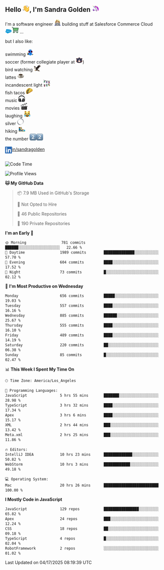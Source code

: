 ## Hello <img src="./static/emoji/wave.png" width="22" />, I'm Sandra Golden <img src="./static/emoji/unicorn-face.png" width="22" />

I'm a software engineer <img src="./static/emoji/female-technologist.png" width="22" /> building stuff at Salesforce Commerce Cloud <img src="./static/emoji/salesforce.png" width="22" /><img src="./static/emoji/commerce-cloud.png" width="22" />&nbsp;...

but I also like:<br/><br/>
swimming <img alt="swimming" src="./static/emoji/keep-swimming.png" width="22" /><br/>
soccer  (former collegiate player at <img src="./static/emoji/auburn.png" width="22" />)<br/>
bird watching <img src="./static/emoji/eagle.png" width="22" /><br/>
lattes <img src="./static/emoji/coffee.png" width="22" /><br/>
incandescent light <img src="./static/emoji/lights.png" width="22" /><br/>
fish tacos <img src="./static/emoji/taco.png" width="22" /><br/>
music <img src="./static/emoji/headphones.png" width="22" /><br/>
movies <img src="./static/emoji/movie-clapper.png" width="22" /><br/>
laughing <img src="./static/emoji/joy-cat.png" width="22" /><br/>
silver <img src="./static/emoji/silver-hoop.png" width="22" /><br/>
hiking <img src="./static/emoji/hiker.png" width="22" /><br/>
the number <img src="./static/emoji/two.png" width="22" /><img src="./static/emoji/two.png" width="22" />
<br/><br/>
<img align="left" alt="Sandra Golden | LinkedIn" width="22px" src="./static/emoji/linkedin.png" /> <a href="https://www.linkedin.com/in/sandragolden/">in/sandragolden</a>
<br/><br/>
<!--START_SECTION:waka-->
![Code Time](http://img.shields.io/badge/Code%20Time-1%2C011%20hrs%2052%20mins-blue)

![Profile Views](http://img.shields.io/badge/Profile%20Views-0-blue)

**🐱 My GitHub Data** 

> 📦 7.9 MB Used in GitHub's Storage 
 > 
> 🚫 Not Opted to Hire
 > 
> 📜 46 Public Repositories 
 > 
> 🔑 190 Private Repositories 
 > 
**I'm an Early 🐤** 

```text
🌞 Morning                781 commits         ██████░░░░░░░░░░░░░░░░░░░   22.66 % 
🌆 Daytime                1989 commits        ██████████████░░░░░░░░░░░   57.70 % 
🌃 Evening                604 commits         ████░░░░░░░░░░░░░░░░░░░░░   17.52 % 
🌙 Night                  73 commits          █░░░░░░░░░░░░░░░░░░░░░░░░   02.12 % 
```
📅 **I'm Most Productive on Wednesday** 

```text
Monday                   656 commits         █████░░░░░░░░░░░░░░░░░░░░   19.03 % 
Tuesday                  557 commits         ████░░░░░░░░░░░░░░░░░░░░░   16.16 % 
Wednesday                885 commits         ██████░░░░░░░░░░░░░░░░░░░   25.67 % 
Thursday                 555 commits         ████░░░░░░░░░░░░░░░░░░░░░   16.10 % 
Friday                   489 commits         ████░░░░░░░░░░░░░░░░░░░░░   14.19 % 
Saturday                 220 commits         ██░░░░░░░░░░░░░░░░░░░░░░░   06.38 % 
Sunday                   85 commits          █░░░░░░░░░░░░░░░░░░░░░░░░   02.47 % 
```


📊 **This Week I Spent My Time On** 

```text
🕑︎ Time Zone: America/Los_Angeles

💬 Programming Languages: 
JavaScript               5 hrs 55 mins       ███████░░░░░░░░░░░░░░░░░░   28.98 % 
TypeScript               3 hrs 32 mins       ████░░░░░░░░░░░░░░░░░░░░░   17.34 % 
Apex                     3 hrs 6 mins        ████░░░░░░░░░░░░░░░░░░░░░   15.17 % 
XML                      2 hrs 44 mins       ███░░░░░░░░░░░░░░░░░░░░░░   13.42 % 
Meta.xml                 2 hrs 25 mins       ███░░░░░░░░░░░░░░░░░░░░░░   11.86 % 

🔥 Editors: 
IntelliJ IDEA            10 hrs 23 mins      █████████████░░░░░░░░░░░░   50.82 % 
WebStorm                 10 hrs 3 mins       ████████████░░░░░░░░░░░░░   49.18 % 

💻 Operating System: 
Mac                      20 hrs 26 mins      █████████████████████████   100.00 % 
```

**I Mostly Code in JavaScript** 

```text
JavaScript               129 repos           ████████████████░░░░░░░░░   65.82 % 
Apex                     24 repos            ███░░░░░░░░░░░░░░░░░░░░░░   12.24 % 
CSS                      18 repos            ██░░░░░░░░░░░░░░░░░░░░░░░   09.18 % 
TypeScript               4 repos             █░░░░░░░░░░░░░░░░░░░░░░░░   02.04 % 
RobotFramework           2 repos             ░░░░░░░░░░░░░░░░░░░░░░░░░   01.02 % 
```




 Last Updated on 04/17/2025 08:19:39 UTC
<!--END_SECTION:waka-->
